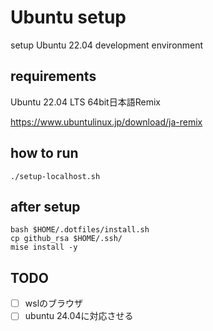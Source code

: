 # Ubuntu setup

setup Ubuntu 22.04 development environment

## requirements

Ubuntu 22.04 LTS 64bit日本語Remix

https://www.ubuntulinux.jp/download/ja-remix

## how to run

```shell
./setup-localhost.sh
```

## after setup

```shell
bash $HOME/.dotfiles/install.sh
cp github_rsa $HOME/.ssh/
mise install -y
```

## TODO

- [ ] wslのブラウザ
- [ ] ubuntu 24.04に対応させる
